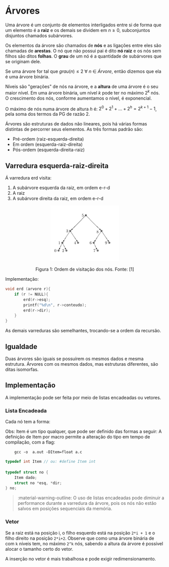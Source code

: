 # Árvores

Uma árvore é um conjunto de elementos interligados entre si de forma que um elemento é a **raiz** e os demais se dividem em $n\geq0$, subconjuntos disjuntos chamados subárvores.

Os elementos da árvore são chamados de **nós** e as ligações entre eles são chamadas de **arestas**. O nó que não possui pai é dito **nó raiz** e os nós sem filhos são ditos **folhas**. O **grau** de um nó é a quantidade de subárvores que se originam dele.

Se uma árvore for tal que $grau(n)\leq2\ \forall\ n\ \in\ Árvore$, então dizemos que ela é uma árvore binária.

Níveis são "gerações" de nós na árvore, e a **altura** de uma árvore é o seu maior nível. Em uma árvore binária, um nível $k$ pode ter no máximo $2^k$ nós. O crescimento dos nós, conforme aumentamos o nível, é exponencial.

O  máximo de nós numa árvore de altura $h$ é: $2^0+2^1+...+2^h = 2^{k+1}-1$, pela soma dos termos da PG de razão 2.

Árvores são estruturas de dados não lineares, pois há várias formas distintas de percorrer seus elementos. As três formas padrão são:

- Pré-ordem (raiz-esquerda-direita)
- Em ordem (esquerda-raiz-direita)
- Pós-ordem (esquerda-direita-raiz)

## Varredura esquerda-raiz-direita

Á varredura erd visita:

1. A subárvore esquerda da raiz, em ordem e-r-d
2. A raiz
3. A subárvore direita da raiz, em ordem e-r-d

<center>

![](../assets/arvores_17_23_57.png)

Figura 1: Ordem de visitação dos nós. Fonte: [1]
</center>

Implementação:

```c
void erd (arvore r){
    if (r != NULL){
        erd(r->esq);
        printf("%d\n", r->conteudo);
        erd(r->dir);
    }
}
```

As demais varreduras são semelhantes, trocando-se a ordem da recursão.

## Igualdade

Duas árvores são iguais se possuírem os mesmos dados e mesma estrutura. Árvores com os mesmos dados, mas estruturas diferentes, são ditas isomorfas.

## Implementação

A implementação pode ser feita por meio de listas encadeadas ou vetores.

### Lista Encadeada

Cada nó tem a forma:

Obs: Item é um tipo qualquer, que pode ser definido das formas a seguir:
A definição de Item por macro permite a alteração do tipo em tempo de compilação, com a flag:

```shell
    gcc -o  a.out -DItem=float a.c
```

```c
typedef int Item // ou: #define Item int 

typedef struct no {
    Item dado;
    struct no *esq, *dir;
} no;
```

> :material-warning-outline: O uso de listas encadeadas pode diminuir a performance durante a varredura da árvore, pois os nós não estão salvos em posições sequenciais da memória.

### Vetor

Se a raiz está na posição i, o filho esquerdo está na posição `2*i + 1` e o filho direito na posição `2*i+2`. Observe que como uma árvore binária de com `k` níveis tem, no máximo `2^k` nós, sabendo a altura da árvore é possível alocar o tamanho certo do vetor.

A inserção no vetor é mais trabalhosa e pode exigir redimensionamento.
